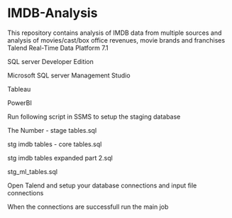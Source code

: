 # IMDB-Analysis
This repository contains analysis of IMDB data from multiple sources and analysis of movies/cast/box office revenues, movie brands and franchises
Talend Real-Time Data Platform 7.1

SQL server Developer Edition

Microsoft SQL server Management Studio

Tableau

PowerBI

Run following script in SSMS to setup the staging database

The Number - stage tables.sql

stg imdb tables - core tables.sql

stg imdb tables expanded part 2.sql

stg_ml_tables.sql

Open Talend and setup your database connections and input file connections

When the connections are successfull run the main job
